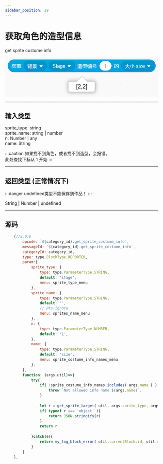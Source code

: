 ```yaml
---
sidebar_position: 29
---
```

# 获取角色的造型信息

get sprite costume info

![img](img\get_sprite_costume_info\image.png)  

***
## 输入类型
sprite_type: string  
sprite_name: string | number  
n: Number | any  
name: String  


:::caution
如果找不到角色，或者找不到造型，会报错。  
此处查找下标从 1 开始
:::


***
## 返回类型 (正常情况下)
:::danger
undefined类型不能保存到作品！
:::

String | Number | undefined


***
## 源码
```js title="/categorys/convenient.js"
    {//2.0.0
        opcode: `${category_id}.get_sprite_costume_info`,
        messageId: `${category_id}.get_sprite_costume_info`,
        categoryId: category_id,
        type: type.BlockType.REPORTER,
        param:{
            sprite_type: {
                type: type.ParameterType.STRING,
                default: 'stage',
                menu: sprite_type_menu
            },
            sprite_name: {
                type: type.ParameterType.STRING,
                default: '',
                // @ts-ignore
                menu: sprites_name_menu
            },
            n: {
                type: type.ParameterType.NUMBER,
                default: '1',
            },
            name: {
                type: type.ParameterType.STRING,
                default: 'size',
                menu: sprite_costume_info_names_menu
            },
        },
        function: (args,util)=>{
            try{
                if( !sprite_costume_info_names.includes( args.name ) ){
                    throw `Not allowed info name ${args.name}`;
                }

                let r = get_sprite_target( util, args.sprite_type, args.sprite_name ).sprite.costumes_[ args.n -1 ][ args.name ];
                if( typeof r === 'object' ){
                    return JSON.stringify(r)
                }
                return r

            }catch(e){
                return my_log_block_error( util.currentBlock.id, util.currentBlock.opcode, e )
            }
        }
    },
```
